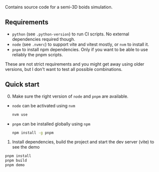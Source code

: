 Contains source code for a semi-3D boids simulation.

## Requirements

- `python` (see `.python-version`) to run CI scripts. No external dependencies required though.
- `node` (see `.nvmrc`) to support vite and vitest mostly, or `nvm` to install it.
- `pnpm` to install npm dependencies. Only if you want to be able to use reliably the pnpm scripts.

These are not strict requirements and you might get away using older versions, but I don't want to test all possible combinations.

## Quick start

0. Make sure the right version of `node` and `pnpm` are available.
  - `node` can be activated using `nvm`
    ```sh
    nvm use
    ```
  - `pnpm` can be installed globally using `npm`
    ```sh
    npm install -g pnpm
    ```

1. Install dependencies, build the project and start the dev server (vite) to see the demo

```sh
pnpm install
pnpm build
pnpm demo
```
